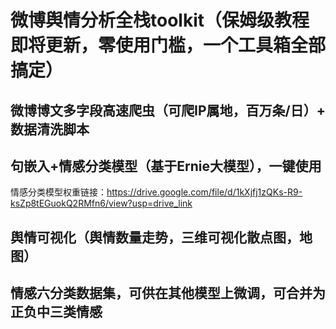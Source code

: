 # 微博舆情分析全栈toolkit（保姆级教程即将更新，零使用门槛，一个工具箱全部搞定）
## 微博博文多字段高速爬虫（可爬IP属地，百万条/日）+ 数据清洗脚本
## 句嵌入+情感分类模型（基于Ernie大模型），一键使用
情感分类模型权重链接：https://drive.google.com/file/d/1kXjfj1zQKs-R9-ksZp8tEGuokQ2RMfn6/view?usp=drive_link
## 舆情可视化（舆情数量走势，三维可视化散点图，地图）
## 情感六分类数据集，可供在其他模型上微调，可合并为正负中三类情感
